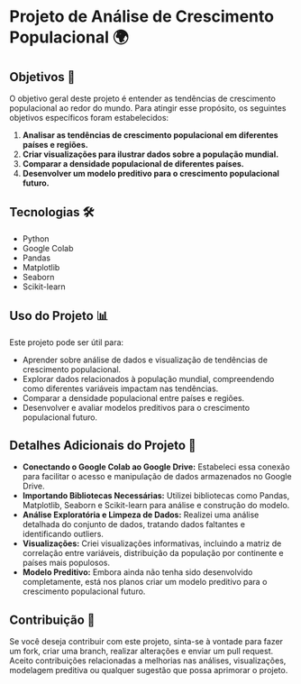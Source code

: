 # Projeto de Análise de Crescimento Populacional 🌍

## Objetivos 🎯
O objetivo geral deste projeto é entender as tendências de crescimento populacional ao redor do mundo. Para atingir esse propósito, os seguintes objetivos específicos foram estabelecidos:

1. **Analisar as tendências de crescimento populacional em diferentes países e regiões.**
2. **Criar visualizações para ilustrar dados sobre a população mundial.**
3. **Comparar a densidade populacional de diferentes países.**
4. **Desenvolver um modelo preditivo para o crescimento populacional futuro.**

## Tecnologias 🛠️
- Python
- Google Colab
- Pandas
- Matplotlib
- Seaborn
- Scikit-learn

## Uso do Projeto 📊
Este projeto pode ser útil para:

- Aprender sobre análise de dados e visualização de tendências de crescimento populacional.
- Explorar dados relacionados à população mundial, compreendendo como diferentes variáveis impactam nas tendências.
- Comparar a densidade populacional entre países e regiões.
- Desenvolver e avaliar modelos preditivos para o crescimento populacional futuro.

## Detalhes Adicionais do Projeto 🚀
- **Conectando o Google Colab ao Google Drive:** Estabeleci essa conexão para facilitar o acesso e manipulação de dados armazenados no Google Drive.
- **Importando Bibliotecas Necessárias:** Utilizei bibliotecas como Pandas, Matplotlib, Seaborn e Scikit-learn para análise e construção do modelo.
- **Análise Exploratória e Limpeza de Dados:** Realizei uma análise detalhada do conjunto de dados, tratando dados faltantes e identificando outliers.
- **Visualizações:** Criei visualizações informativas, incluindo a matriz de correlação entre variáveis, distribuição da população por continente e países mais populosos.
- **Modelo Preditivo:** Embora ainda não tenha sido desenvolvido completamente, está nos planos criar um modelo preditivo para o crescimento populacional futuro.

## Contribuição 🙌
Se você deseja contribuir com este projeto, sinta-se à vontade para fazer um fork, criar uma branch, realizar alterações e enviar um pull request. Aceito contribuições relacionadas a melhorias nas análises, visualizações, modelagem preditiva ou qualquer sugestão que possa aprimorar o projeto.
